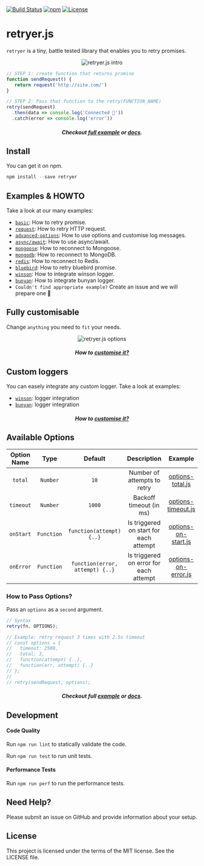 
[![Build Status](https://travis-ci.org/ykrevnyi/retryer.js.svg?branch=master)](https://travis-ci.org/ykrevnyi/retryer.js)
[![npm](https://img.shields.io/npm/dt/retryer.svg)](https://www.npmjs.com/package/retryer)
[![License](https://img.shields.io/badge/license-MIT-green.svg?style=flat)](https://github.com/ykrevnyi/retryer.js/blob/master/LICENSE)


# retryer.js

`retryer` is a tiny, battle tested library that enables you to retry promises.

<p align="center">
  <img src="https://github.com/ykrevnyi/retryer.js/blob/master/docs/assets/retryer-v1.5.1.gif" alt="retryer.js intro"/>
</p>

```javascript
// STEP 1: create function that returns promise
function sendRequest() {
   return request('http://site.com/')
}

// STEP 2: Pass that function to the retry(FUNCTION_NAME)
retry(sendRequest)
  .then(data => console.log('Connected 🎉'))
  .catch(error => console.log('error'))
```

<h5 align="center">Checkout <a href="https://github.com/ykrevnyi/reconnect/tree/master/examples/basic/index.js">full example</a> or <a href="https://github.com/ykrevnyi/reconnect/tree/master/examples/basic">docs</a>.</h5>

## Install
You can get it on npm.
```javascript
npm install --save retryer
```

## Examples & HOWTO

Take a look at our many examples:

- [`basic`](https://github.com/ykrevnyi/reconnect/tree/master/examples/basic): How to retry promise.
- [`request`](https://github.com/ykrevnyi/reconnect/tree/master/examples/request): How to retry HTTP request.
- [`advanced-options`](https://github.com/ykrevnyi/reconnect/tree/master/examples/advanced-options): How to use options and customise log messages.
- [`async/await`](https://github.com/ykrevnyi/reconnect/tree/master/examples/async-await): How to use async/await.
- [`mongoose`](https://github.com/ykrevnyi/reconnect/tree/master/examples/mongoose): How to reconnect to Mongoose.
- [`mongodb`](https://github.com/ykrevnyi/reconnect/tree/master/examples/mongodb): How to reconnect to MongoDB.
- [`redis`](https://github.com/ykrevnyi/reconnect/tree/master/examples/redis): How to reconnect to Redis.
- [`bluebird`](https://github.com/ykrevnyi/reconnect/tree/master/examples/bluebird): How to retry bluebird promise.
- [`winson`](https://github.com/ykrevnyi/reconnect/tree/master/examples/winson): How to integrate winson logger.
- [`bunyan`](https://github.com/ykrevnyi/reconnect/tree/master/examples/bunyan): How to integrate bunyan logger.
- `Couldn't find appropriate example?` Create an issue and we will prepare one 💪

## Fully customisable
Change `anything` you need to `fit` your needs.

<p align="center">
  <img src="https://github.com/ykrevnyi/reconnect/tree/master/docs/retryer-options-v1.0.1.gif" alt="retryer.js options"/>
</p>
<h5 align="center">How to <a href="https://github.com/ykrevnyi/reconnect/tree/master/examples/advanced-options">customise it?</a></h5>


## Custom loggers

You can easely integrate any custom logger. Take a look at examples:
* [`winson`](https://github.com/ykrevnyi/reconnect/tree/master/examples/winson): logger integration
* [`bunyan`](https://github.com/ykrevnyi/reconnect/tree/master/examples/bunyan): logger integration

<h5 align="center">How to <a href="https://github.com/ykrevnyi/reconnect/tree/master/examples/advanced-options">customise it?</a></h5>


## Available Options
**Option Name**|**Type**|**Default**|**Description**|**Example**
:-------------:|:------:|:---------:|:-------------:|:--------:|
`total`|`Number`|`10`|Number of attempts to retry|<a href="https://github.com/ykrevnyi/reconnect/tree/master/examples/advanced-options/options-total.js">options-total.js</a>
`timeout`|`Number`|`1000`|Backoff timeout (in ms)|<a href="https://github.com/ykrevnyi/reconnect/tree/master/examples/advanced-options/options-timeout.js">options-timeout.js</a>
`onStart`|`Function`|`function(attempt) {..}`|Is triggered on start for each attempt|<a href="https://github.com/ykrevnyi/reconnect/tree/master/examples/advanced-options/options-on-start.js">options-on-start.js</a>
`onError`|`Function`|`function(error, attempt) {..}`|Is triggered on error for each attempt|<a href="https://github.com/ykrevnyi/reconnect/tree/master/examples/advanced-options/options-on-error.js">options-on-error.js</a>

### How to Pass Options?

Pass an `options` as a `second` argument.

```javascript
// Syntax
retry(fn, OPTIONS);

// Example: retry request 3 times with 2.5s timeout
// const options = {
//   timeout: 2500,
//   total: 3,
//   function(attempt) {..},
//   function(err, attempt) {..}
// };
//
// retry(sendRequest, options);
```
<h5 align="center">Checkout full <a href="https://github.com/ykrevnyi/reconnect/tree/master/examples/advanced-options/index.js">example</a> or <a href="https://github.com/ykrevnyi/reconnect/tree/master/examples/advanced-options/">docs</a>.</h5>

## Development

#### Code Quality
Run `npm run lint` to statically validate the code.

Run `npm run test` to run unit tests.

#### Performance Tests
Run `npm run perf` to run the performance tests.

## Need Help?
Please submit an issue on GitHub and provide information about your setup.

## License
This project is licensed under the terms of the MIT license. See the LICENSE file.
